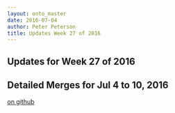 ```yaml
---
layout: onto_master
date: 2016-07-04
author: Peter Peterson
title: Updates Week 27 of 2016
---
```

Updates for Week 27 of 2016
---------------------------

Detailed Merges for Jul 4 to 10, 2016
-------------------------------------
[on github](https://github.com/mantidproject/mantid/pulls?q=is%3Apr+merged%3A2016-07-05..2016-07-10)

